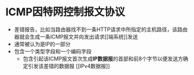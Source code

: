 # ICMP因特网控制报文协议

- 差错报告，比如当路由器找不到一条HTTP请求中所指定的主机路径，该路由器就会生成一条ICMP报文并向发出请求[[端系统]]发送
- 通常被认为是IP的一部分
- 包含一个类型字段和一个编码字段
  - 包含引起该ICMP报文首次生成**IP数据报**的首部和前8个字节以便发送方确定引发该差错的数据报
  [[IPv4数据报]]